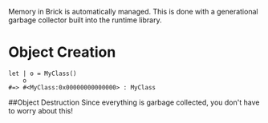 Memory in Brick is automatically managed. This is done with a generational garbage collector built into the runtime library.

# Object Creation
```brick
let | o = MyClass()
	o  
#=> #<MyClass:0x00000000000000> : MyClass
```

##Object Destruction
Since everything is garbage collected, you don't have to worry about this!